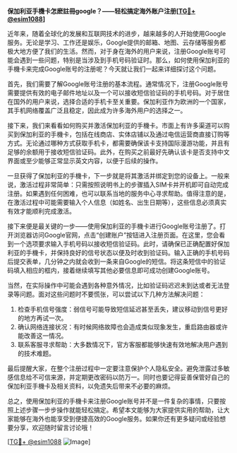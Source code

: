 **保加利亚手機卡怎麽註冊google？——轻松搞定海外账户注册[[TG💪+ @esim1088](https://t.me/s/esim1088)]**

近年来，随着全球化的发展和互联网技术的进步，越来越多的人开始使用Google服务。无论是学习、工作还是娱乐，Google提供的邮箱、地图、云存储等服务都极大地方便了我们的生活。然而，对于身在海外的用户来说，注册Google账号可能会遇到一些问题，特别是当涉及到手机号码验证时。那么，如何使用保加利亚的手機卡来完成Google账号的注册呢？今天就让我们一起来详细探讨这个问题。

首先，我们需要了解Google账号注册的基本流程。通常情况下，注册Google账号需要提供有效的电子邮件地址以及一个可以接收短信验证码的手机号码。对于居住在国外的用户来说，选择合适的手机卡至关重要。保加利亚作为欧洲的一个国家，其手机网络覆盖广泛且稳定，因此成为许多海外用户的选择之一。

接下来，我们来看看如何购买并激活保加利亚的手機卡。市面上有许多渠道可以购买到保加利亚的手機卡，包括在线商店、实体店铺以及通过电信运营商直接订购等方式。无论通过哪种方式获取手机卡，都需要确保该卡支持国际漫游功能，并且有足够的余额用于接收短信验证码。此外，在购买之前最好先确认该卡是否支持中文界面或至少能够正常显示英文内容，以便于后续的操作。

一旦获得了保加利亚的手機卡，下一步就是将其激活并绑定到您的设备上。一般来说，激活过程非常简单：只需按照说明书上的步骤插入SIM卡并开机即可自动完成注册。如果遇到任何困难，也可以联系当地的服务中心寻求帮助。值得注意的是，在激活过程中可能需要输入个人信息（如姓名、出生日期等），这些信息必须真实有效才能顺利完成激活。

接下来便是最关键的一步——使用保加利亚的手機卡进行Google账号注册了。打开浏览器访问Google官网，点击“创建账户”按钮进入注册页面。在这里，您会看到一个选项要求输入手机号码以接收短信验证码。此时，请确保已正确配置好保加利亚的手機卡，并保持良好的信号状态以便及时收到验证码。输入正确的手机号码后提交表单，几分钟之内就会收到一条来自Google的短信。将这条短信中的验证码填入相应的框内，接着继续填写其他必要信息即可成功创建Google账号。

当然，在实际操作中可能会遇到各种意外情况，比如验证码迟迟未到达或者无法登录等问题。面对这些问题时不要慌张，可以尝试以下几种方法解决问题：

1. 检查手机信号强度：弱信号可能导致短信延迟甚至丢失，建议移动到信号更好的地方再试一次。
2. 确认网络连接状况：有时候网络故障也会造成类似现象发生，重启路由器或许能改善这一情况。
3. 联系客服寻求帮助：大多数情况下，官方客服都能够快速有效地解决用户遇到的技术难题。

最后提醒大家，在整个注册过程中一定要注意保护个人隐私安全。避免泄露过多敏感信息给不可信来源，并定期更改密码以防万一。同时也要记得妥善保管好自己的保加利亚手機卡及相关资料，以免遗失后带来不必要的麻烦。

总之，使用保加利亚的手機卡来注册Google账号并不是一件复杂的事情，只要按照上述步骤一步步操作就能轻松搞定。希望本文能够为大家提供实用的帮助，让大家能够在海外也能享受到便捷高效的Google服务。如果你还有更多疑问或经验想要分享，欢迎随时留言讨论哦！

[[TG💪+ @esim1088](https://t.me/s/esim1088) ![Image](https://i.postimg.cc/4NQfJmqS/Snipaste-2025-05-13-00-14-12.png)]